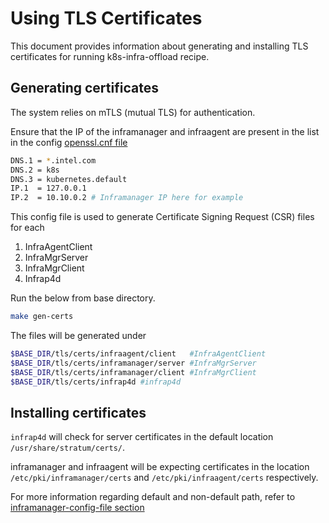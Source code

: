 # Using TLS Certificates

This document provides information about generating and installing TLS
certificates for running k8s-infra-offload recipe.

## Generating certificates
The system relies on mTLS (mutual TLS) for authentication.

Ensure that the IP of the inframanager and infraagent are present
in the list in the config [openssl.cnf file](scripts/tls/openssl.cnf)
```bash
DNS.1 = *.intel.com
DNS.2 = k8s
DNS.3 = kubernetes.default
IP.1  = 127.0.0.1
IP.2  = 10.10.0.2 # Inframanager IP here for example
```

This config file is used to generate Certificate Signing Request (CSR)
files for each 
1. InfraAgentClient
2. InfraMgrServer
3. InfraMgrClient
4. Infrap4d

Run the below from base directory.
```bash
make gen-certs
```
The files will be generated under
```bash
$BASE_DIR/tls/certs/infraagent/client   #InfraAgentClient
$BASE_DIR/tls/certs/inframanager/server #InfraMgrServer
$BASE_DIR/tls/certs/inframanager/client #InfraMgrClient
$BASE_DIR/tls/certs/infrap4d #infrap4d
```

## Installing certificates

`infrap4d` will check for server certificates in the default location
`/usr/share/stratum/certs/`.

inframanager and infraagent will be expecting certificates in the
location `/etc/pki/inframanager/certs` and `/etc/pki/infraagent/certs`
respectively.


For more information regarding default and non-default path, refer to
[inframanager-config-file section](docs/setup.md#inframanager-config-file-update)
